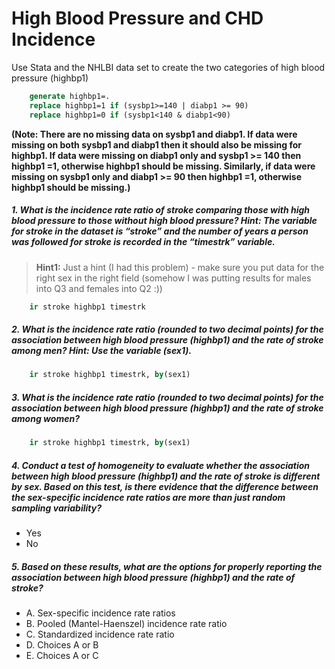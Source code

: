 # High Blood Pressure and CHD Incidence #
Use Stata and the NHLBI data set to create the two categories of high blood pressure (highbp1) 

```stata
	generate highbp1=.
	replace highbp1=1 if (sysbp1>=140 | diabp1 >= 90)
	replace highbp1=0 if (sysbp1<140 & diabp1<90)
```

**(Note: There are no missing data on sysbp1 and diabp1. If data were missing on both sysbp1 and diabp1 then it should also be missing for highbp1. If data were missing on diabp1 only and sysbp1 >= 140 then highbp1 =1, otherwise highbp1 should be missing. Similarly, if data were missing on sysbp1 only and diabp1 >= 90 then highbp1 =1, otherwise highbp1 should be missing.)**

##### 1. What is the incidence rate ratio of stroke comparing those with high blood pressure to those without high blood pressure? Hint: The variable for stroke in the dataset is “stroke” and the number of years a person was followed for stroke is recorded in the “timestrk” variable. #####
> **Hint1:** Just a hint (I had this problem) - make sure you put data for the right sex in the right field (somehow I was putting results for males into Q3 and females into Q2 :))

```stata
	ir stroke highbp1 timestrk
```

##### 2. What is the incidence rate ratio (rounded to two decimal points) for the association between high blood pressure (highbp1) and the rate of stroke among men? Hint: Use the variable (sex1). #####

```stata
	ir stroke highbp1 timestrk, by(sex1)
```

##### 3. What is the incidence rate ratio (rounded to two decimal points) for the association between high blood pressure (highbp1) and the rate of stroke among women? #####

```stata
	ir stroke highbp1 timestrk, by(sex1)
```

##### 4. Conduct a test of homogeneity to evaluate whether the association between high blood pressure (highbp1) and the rate of stroke is different by sex. Based on this test, is there evidence that the difference between the sex-specific incidence rate ratios are more than just random sampling variability? #####
* Yes
* No

##### 5. Based on these results, what are the options for properly reporting the association between high blood pressure (highbp1) and the rate of stroke? #####
* A. Sex-specific incidence rate ratios 
* B. Pooled (Mantel-Haenszel) incidence rate ratio 
* C. Standardized incidence rate ratio 
* D. Choices A or B 
* E. Choices A or C 
